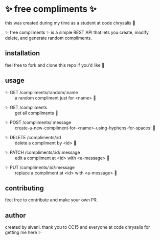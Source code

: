 # ✨ free compliments ✨

this was created during my time as a student at code chrysalis 🦋

✨ free compliments ✨ is a simple REST API that lets you create, modify, delete, and generate random compliments.

## installation

feel free to fork and clone this repo if you'd like 🔮

## usage

✨ GET /compliments/random/:name  
    &nbsp;&nbsp;&nbsp;&nbsp;&nbsp;&nbsp;&nbsp;&nbsp;a random compliment just for \<name\> 💫  
    
✨ GET /compliments  
    &nbsp;&nbsp;&nbsp;&nbsp;&nbsp;&nbsp;&nbsp;&nbsp;get all compliments 💫  
    
✨ POST /compliments/:message  
    &nbsp;&nbsp;&nbsp;&nbsp;&nbsp;&nbsp;&nbsp;&nbsp;create-a-new-compliment-for-\<name\>-using-hyphens-for-spaces! 💫  
    
✨ DELETE /compliments/:id  
    &nbsp;&nbsp;&nbsp;&nbsp;&nbsp;&nbsp;&nbsp;&nbsp;delete a compliment by \<id\> 💫  
    
✨ PATCH /compliments/:id/:message  
    &nbsp;&nbsp;&nbsp;&nbsp;&nbsp;&nbsp;&nbsp;&nbsp;edit a compliment at \<id\> with \<a-message\> 💫  
    
✨ PUT /compliments/:id/:message  
    &nbsp;&nbsp;&nbsp;&nbsp;&nbsp;&nbsp;&nbsp;&nbsp;replace a compliment at \<id\> with \<a-message\> 💫  

## contributing

feel free to contribute and make your own PR.

## author

created by sivani.
thank you to CC15 and everyone at code chrysalis for getting me here ✨
